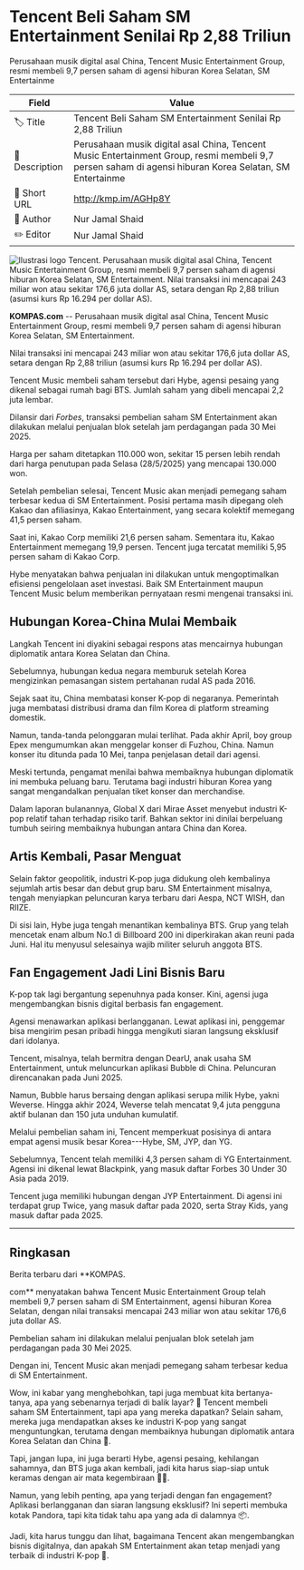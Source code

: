 # Tencent Beli Saham SM Entertainment Senilai Rp 2,88 Triliun

Perusahaan musik digital asal China, Tencent Music Entertainment Group, resmi membeli 9,7 persen saham di agensi hiburan Korea Selatan, SM Entertainme

| Field         | Value                                                       |
|---------------|-------------------------------------------------------------|
| 🏷️ Title       | Tencent Beli Saham SM Entertainment Senilai Rp 2,88 Triliun |
| 📝 Description | Perusahaan musik digital asal China, Tencent Music Entertainment Group, resmi membeli 9,7 persen saham di agensi hiburan Korea Selatan, SM Entertainme |
| 🔗 Short URL   | http://kmp.im/AGHp8Y |
| 👤 Author      | Nur Jamal Shaid |
| ✏️ Editor      | Nur Jamal Shaid |

![Ilustrasi logo Tencent. Perusahaan musik digital asal China, Tencent Music Entertainment Group, resmi membeli 9,7 persen saham di agensi hiburan Korea Selatan, SM Entertainment. Nilai transaksi ini mencapai 243 miliar won atau sekitar 176,6 juta dollar AS, setara dengan Rp 2,88 triliun (asumsi kurs Rp 16.294 per dollar AS).](https://asset.kompas.com/crops/Bt9tmLtUBmDYnrQG_vfxnBK3SCE=/213x134:1255x829/750x500/data/photo/2025/03/23/67df6599082f8.jpg)

**KOMPAS.com** -- Perusahaan musik digital asal China, Tencent Music Entertainment Group, resmi membeli 9,7 persen saham di agensi hiburan Korea Selatan, SM Entertainment.

Nilai transaksi ini mencapai 243 miliar won atau sekitar 176,6 juta dollar AS, setara dengan Rp 2,88 triliun (asumsi kurs Rp 16.294 per dollar AS).

Tencent Music membeli saham tersebut dari Hybe, agensi pesaing yang dikenal sebagai rumah bagi BTS. Jumlah saham yang dibeli mencapai 2,2 juta lembar.

Dilansir dari *Forbes*, transaksi pembelian saham SM Entertainment akan dilakukan melalui penjualan blok setelah jam perdagangan pada 30 Mei 2025.

Harga per saham ditetapkan 110.000 won, sekitar 15 persen lebih rendah dari harga penutupan pada Selasa (28/5/2025) yang mencapai 130.000 won.

Setelah pembelian selesai, Tencent Music akan menjadi pemegang saham terbesar kedua di SM Entertainment. Posisi pertama masih dipegang oleh Kakao dan afiliasinya, Kakao Entertainment, yang secara kolektif memegang 41,5 persen saham.

Saat ini, Kakao Corp memiliki 21,6 persen saham. Sementara itu, Kakao Entertainment memegang 19,9 persen. Tencent juga tercatat memiliki 5,95 persen saham di Kakao Corp.

Hybe menyatakan bahwa penjualan ini dilakukan untuk mengoptimalkan efisiensi pengelolaan aset investasi. Baik SM Entertainment maupun Tencent Music belum memberikan pernyataan resmi mengenai transaksi ini.

## Hubungan Korea-China Mulai Membaik

Langkah Tencent ini diyakini sebagai respons atas mencairnya hubungan diplomatik antara Korea Selatan dan China.

Sebelumnya, hubungan kedua negara memburuk setelah Korea mengizinkan pemasangan sistem pertahanan rudal AS pada 2016.

Sejak saat itu, China membatasi konser K-pop di negaranya. Pemerintah juga membatasi distribusi drama dan film Korea di platform streaming domestik.

Namun, tanda-tanda pelonggaran mulai terlihat. Pada akhir April, boy group Epex mengumumkan akan menggelar konser di Fuzhou, China. Namun konser itu ditunda pada 10 Mei, tanpa penjelasan detail dari agensi.

Meski tertunda, pengamat menilai bahwa membaiknya hubungan diplomatik ini membuka peluang baru. Terutama bagi industri hiburan Korea yang sangat mengandalkan penjualan tiket konser dan merchandise.

Dalam laporan bulanannya, Global X dari Mirae Asset menyebut industri K-pop relatif tahan terhadap risiko tarif. Bahkan sektor ini dinilai berpeluang tumbuh seiring membaiknya hubungan antara China dan Korea.

## Artis Kembali, Pasar Menguat

Selain faktor geopolitik, industri K-pop juga didukung oleh kembalinya sejumlah artis besar dan debut grup baru. SM Entertainment misalnya, tengah menyiapkan peluncuran karya terbaru dari Aespa, NCT WISH, dan RIIZE.

Di sisi lain, Hybe juga tengah menantikan kembalinya BTS. Grup yang telah mencetak enam album No.1 di Billboard 200 ini diperkirakan akan reuni pada Juni. Hal itu menyusul selesainya wajib militer seluruh anggota BTS.

## Fan Engagement Jadi Lini Bisnis Baru

K-pop tak lagi bergantung sepenuhnya pada konser. Kini, agensi juga mengembangkan bisnis digital berbasis fan engagement.

Agensi menawarkan aplikasi berlangganan. Lewat aplikasi ini, penggemar bisa mengirim pesan pribadi hingga mengikuti siaran langsung eksklusif dari idolanya.

Tencent, misalnya, telah bermitra dengan DearU, anak usaha SM Entertainment, untuk meluncurkan aplikasi Bubble di China. Peluncuran direncanakan pada Juni 2025.

Namun, Bubble harus bersaing dengan aplikasi serupa milik Hybe, yakni Weverse. Hingga akhir 2024, Weverse telah mencatat 9,4 juta pengguna aktif bulanan dan 150 juta unduhan kumulatif.

Melalui pembelian saham ini, Tencent memperkuat posisinya di antara empat agensi musik besar Korea---Hybe, SM, JYP, dan YG.

Sebelumnya, Tencent telah memiliki 4,3 persen saham di YG Entertainment. Agensi ini dikenal lewat Blackpink, yang masuk daftar Forbes 30 Under 30 Asia pada 2019.

Tencent juga memiliki hubungan dengan JYP Entertainment. Di agensi ini terdapat grup Twice, yang masuk daftar pada 2020, serta Stray Kids, yang masuk daftar pada 2025.

---
## Ringkasan

Berita terbaru dari **KOMPAS.

com** menyatakan bahwa Tencent Music Entertainment Group telah membeli 9,7 persen saham di SM Entertainment, agensi hiburan Korea Selatan, dengan nilai transaksi mencapai 243 miliar won atau sekitar 176,6 juta dollar AS.

 Pembelian saham ini dilakukan melalui penjualan blok setelah jam perdagangan pada 30 Mei 2025.

 Dengan ini, Tencent Music akan menjadi pemegang saham terbesar kedua di SM Entertainment.



Wow, ini kabar yang menghebohkan, tapi juga membuat kita bertanya-tanya, apa yang sebenarnya terjadi di balik layar? 🤔 Tencent membeli saham SM Entertainment, tapi apa yang mereka dapatkan? Selain saham, mereka juga mendapatkan akses ke industri K-pop yang sangat menguntungkan, terutama dengan membaiknya hubungan diplomatik antara Korea Selatan dan China 🙌.

 Tapi, jangan lupa, ini juga berarti Hybe, agensi pesaing, kehilangan sahamnya, dan BTS juga akan kembali, jadi kita harus siap-siap untuk keramas dengan air mata kegembiraan 🚿💦.

 Namun, yang lebih penting, apa yang terjadi dengan fan engagement? Aplikasi berlangganan dan siaran langsung eksklusif? Ini seperti membuka kotak Pandora, tapi kita tidak tahu apa yang ada di dalamnya 📦.

 Jadi, kita harus tunggu dan lihat, bagaimana Tencent akan mengembangkan bisnis digitalnya, dan apakah SM Entertainment akan tetap menjadi yang terbaik di industri K-pop 🤔.
